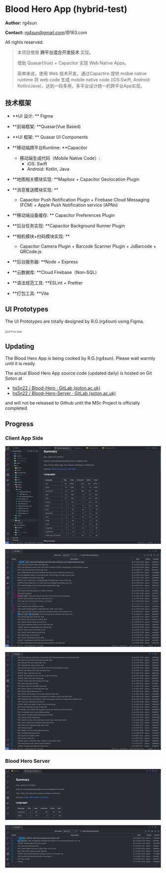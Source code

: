 # Blood Hero App (hybrid-test)

**Author:** rg4sun

**Contact:** rg4sun@gmail.com/@163.com

All rights reserved.

> 本项目使用 **跨平台混合开发技术** 实现。
>
> 借助 Quasar(Vue) + Capacitor 实现 Web Native Apps。
>
> 简单来说，使用 Web 技术开发，通过Capactiro 提供 mobie native runtime 将 web code 生成 mobile native code (iOS:Swift, Android: Kotlin/Java)，达到一码多用，多平台设计统一的跨平台App实现。

## 技术框架

+ **UI 设计: ** Figma

+ **前端框架: **Quasar(Vue Based)
+ **UI 框架: ** Quasar UI Components
+ **移动端跨平台Runtime: **Capacitor
  + 移动端生成代码（Mobile Native Code）:
    + iOS: Swift
    + Android: Kotlin, Java
+ **地图相关模块实现: **Mapbox + Capacitor Geolocation Plugin
+ **消息推送模块实现: **
  + Capacitor Push Notification Plugin + Firebase Cloud Messaging (FCM) + Apple Push Notification service (APNs)
+ **移动端设备缓存: ** Capacitor Preferences Plugin
+ **后台任务实现: **Capacitor Background Runner Plugin
+ **相机模块+扫码模块实现: **
  + Capacitor Camera Plugin + Barcode Scanner Plugin + JsBarcode + QRCode.js
+ **后台服务器: **Node + Express
+ **云数据库: **Cloud Firebase（Non-SQL）
+ **语法规范工具: **ESLint + Prettier
+ **打包工具: **Vite



## UI Prototypes

The UI Prototypes are totally designed by R.G.(rg4sun) using Figma. 

<img src="./.md-imgs/README.assets/UI-Proto-beta.png" alt="UI-Proto-beta" style="zoom:50%;" />



## Updating

The Blood Hero App is being cooked by R.G.(rg4sun). Please wait warmly until it is ready.

The actual Blood Hero App source code (updated daily) is hosted on Git Soton at

+  [hs5n22 / Blood-Hero · GitLab (soton.ac.uk)](https://git.soton.ac.uk/hs5n22/blood-hero) 
+ [hs5n22 / Blood-Hero-Server · GitLab (soton.ac.uk)](https://git.soton.ac.uk/hs5n22/blood-hero-server)

and will not be released to Github until the MSc Project is officially completed.



## Progress

### Client App Side

![image-20230731160601858](./.md-imgs/README.assets/image-20230731160601858.png)

![image-20230731160650647](./.md-imgs/README.assets/image-20230731160650647.png)

![image-20230731160720481](./.md-imgs/README.assets/image-20230731160720481.png)



### Blood Hero Server 

![image-20230731160909510](./.md-imgs/README.assets/image-20230731160909510.png)

![image-20230731160933617](./.md-imgs/README.assets/image-20230731160933617.png)
